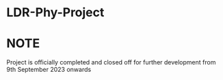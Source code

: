 # LDR-Phy-Project
# NOTE
Project is officially completed and closed off for further development from 9th September 2023 onwards

